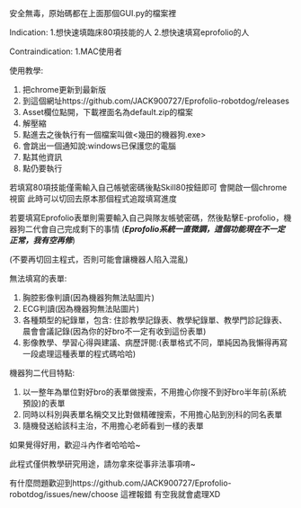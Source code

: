 安全無毒，原始碼都在上面那個GUI.py的檔案裡

Indication: 
1.想快速填臨床80項技能的人
2.想快速填寫eprofolio的人

Contraindication:
1.MAC使用者

使用教學:
1. 把chrome更新到最新版
2. 到這個網址https://github.com/JACK900727/Eprofolio-robotdog/releases
3. Asset欄位點開，下載裡面名為default.zip的檔案
4. 解壓縮
6. 點進去之後執行有一個檔案叫做<幾田的機器狗.exe>
7. 會跳出一個通知說:windows已保護您的電腦
8. 點其他資訊
9. 點仍要執行
 
若填寫80項技能僅需輸入自己帳號密碼後點Skill80按鈕即可
會開啟一個chrome視窗 此時可以切回去原本那個程式追蹤填寫進度

若要填寫Eprofolio表單則需要輸入自己與隊友帳號密碼，然後點擊E-profolio，機器狗二代會自己完成剩下的事情
(***Eprofolio系統一直微調，這個功能現在不一定正常，我有空再修***)

(不要再切回主程式，否則可能會讓機器人陷入混亂)

無法填寫的表單:
1. 胸腔影像判讀(因為機器狗無法貼圖片) 
2. ECG判讀(因為機器狗無法貼圖片)
3. 各種類型的紀錄單，包含: 住診教學記錄表、教學紀錄單、教學門診記錄表、晨會會議記錄(因為你的好bro不一定有收到這份表單)
4. 影像教學、學習心得與建議、病歷評閱:(表單格式不同，單純因為我懶得再寫一段處理這種表單的程式碼哈哈)

機器狗二代目特點:
1. 以一整年為單位對好bro的表單做搜索，不用擔心你搜不到好bro半年前(系統預設)的表單
2. 同時以科別與表單名稱交叉比對做精確搜索，不用擔心貼到別科的同名表單
3. 隨機發送給該科主治，不用擔心老師看到一樣的表單

如果覺得好用，歡迎斗內作者哈哈哈~

此程式僅供教學研究用途，請勿拿來從事非法事項唷~

有什麼問題歡迎到https://github.com/JACK900727/Eprofolio-robotdog/issues/new/choose 這裡報錯 有空我就會處理XD
